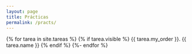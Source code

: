 ```yaml
---
layout: page
title: Prácticas
permalink: /practs/
---
```


{% for tarea in site.tareas %}
  {% if tarea.visible %}
    {{ tarea.my_order }}. {{ tarea.name }}
  {% endif %}
{%- endfor %}
